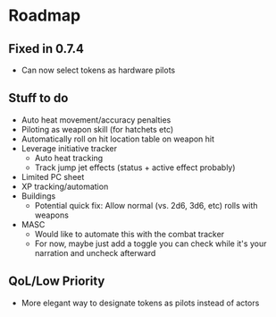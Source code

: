# Roadmap

## Fixed in 0.7.4

- Can now select tokens as hardware pilots

## Stuff to do

- Auto heat movement/accuracy penalties
- Piloting as weapon skill (for hatchets etc)
- Automatically roll on hit location table on weapon hit
- Leverage initiative tracker
  - Auto heat tracking
  - Track jump jet effects (status + active effect probably)
- Limited PC sheet
- XP tracking/automation
- Buildings
  - Potential quick fix: Allow normal (vs. 2d6, 3d6, etc) rolls with weapons
- MASC
  - Would like to automate this with the combat tracker
  - For now, maybe just add a toggle you can check while it's your narration and uncheck afterward

## QoL/Low Priority

- More elegant way to designate tokens as pilots instead of actors
